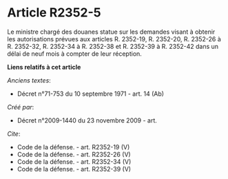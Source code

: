 # Article R2352-5

Le ministre chargé des douanes statue sur les demandes visant à obtenir les autorisations prévues aux articles R. 2352-19, R.
2352-20, R. 2352-26 à R. 2352-32, R. 2352-34 à R. 2352-38 et R. 2352-39 à R. 2352-42 dans un délai de neuf mois à compter de
leur réception.

**Liens relatifs à cet article**

_Anciens textes_:

  - Décret n°71-753 du 10 septembre 1971 - art. 14 (Ab)

_Créé par_:

  - Décret n°2009-1440 du 23 novembre 2009 - art.

_Cite_:

  - Code de la défense. - art. R2352-19 (V)
  - Code de la défense. - art. R2352-26 (V)
  - Code de la défense. - art. R2352-34 (V)
  - Code de la défense. - art. R2352-39 (V)
